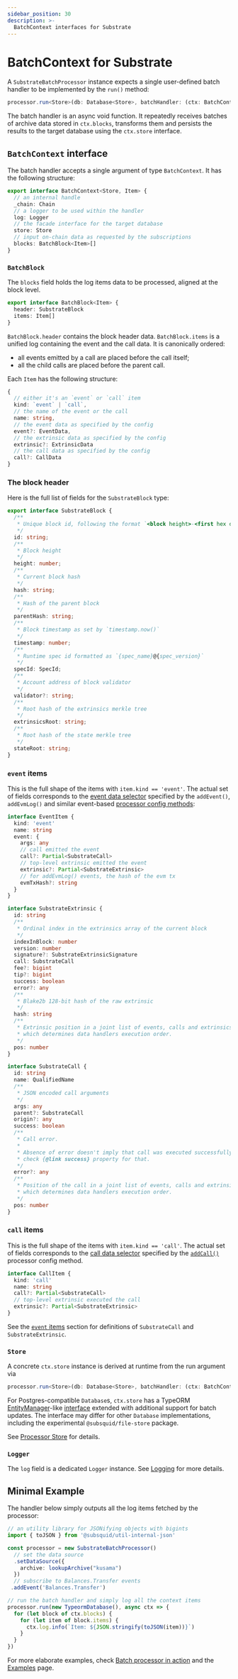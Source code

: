 ```yaml
---
sidebar_position: 30
description: >-
  BatchContext interfaces for Substrate
---
```


# BatchContext for Substrate

A `SubstrateBatchProcessor` instance expects a single user-defined batch handler to be implemented by the `run()` method: 
```ts
processor.run<Store>(db: Database<Store>, batchHandler: (ctx: BatchContext<Store>) => Promise<void>)
```

The batch handler is an async void function. It repeatedly receives batches of archive data stored in `ctx.blocks`, transforms them and persists the results to the target database using the `ctx.store` interface.

## `BatchContext` interface

The batch handler accepts a single argument of type `BatchContext`. It has the following structure:

```ts
export interface BatchContext<Store, Item> {
  // an internal handle
  _chain: Chain
  // a logger to be used within the handler
  log: Logger
  // the facade interface for the target database
  store: Store
  // input on-chain data as requested by the subscriptions
  blocks: BatchBlock<Item>[]
}
```

### `BatchBlock`

The `blocks` field holds the log items data to be processed, aligned at the block level.
```ts
export interface BatchBlock<Item> {
  header: SubstrateBlock
  items: Item[]
}
```

`BatchBlock.header` contains the block header data. `BatchBlock.items` is a unified log containing the event and the call data. It is canonically ordered:
 - all events emitted by a call are placed before the call itself;
 - all the child calls are placed before the parent call.

Each `Item` has the following structure:
```ts
{ 
  // either it's an `event` or `call` item
  kind: `event` | `call`,
  // the name of the event or the call 
  name: string, 
  // the event data as specified by the config
  event?: EventData,
  // the extrinsic data as specified by the config
  extrinsic?: ExtrinsicData
  // the call data as specified by the config
  call?: CallData
}
```

### The block header

Here is the full list of fields for the `SubstrateBlock` type:

```ts
export interface SubstrateBlock {
  /**
   * Unique block id, following the format `<block height>-<first hex digits of the hash>`
   */
  id: string;
  /**
   * Block height
   */
  height: number;
  /**
   * Current block hash
   */
  hash: string;
  /**
   * Hash of the parent block
   */
  parentHash: string;
  /**
   * Block timestamp as set by `timestamp.now()`
   */
  timestamp: number;
  /**
   * Runtime spec id formatted as `{spec_name}@{spec_version}`
   */
  specId: SpecId;
  /**
   * Account address of block validator
   */
  validator?: string;
  /**
   * Root hash of the extrinsics merkle tree
   */
  extrinsicsRoot: string;
  /**
   * Root hash of the state merkle tree
   */
  stateRoot: string;
}
```

### `event` items

This is the full shape of the items with `item.kind == 'event'`. The actual set of fields corresponds to the [event data selector](/firesquid/substrate-indexing/configuration#event-data-selector) specified by the `addEvent()`, `addEvmLog()` and similar event-based [processor config methods](/firesquid/substrate-indexing/configuration):

```ts
interface EventItem {
  kind: 'event'
  name: string
  event: {
    args: any
    // call emitted the event
    call?: Partial<SubstrateCall>
    // top-level extrinsic emitted the event
    extrinsic?: Partial<SubstrateExtrinsic>
    // for addEvmLog() events, the hash of the evm tx
    evmTxHash?: string 
  }
}

interface SubstrateExtrinsic {
  id: string
  /**
   * Ordinal index in the extrinsics array of the current block
   */
  indexInBlock: number
  version: number
  signature?: SubstrateExtrinsicSignature
  call: SubstrateCall
  fee?: bigint
  tip?: bigint
  success: boolean
  error?: any
  /**
   * Blake2b 128-bit hash of the raw extrinsic
   */
  hash: string
  /**
   * Extrinsic position in a joint list of events, calls and extrinsics,
   * which determines data handlers execution order.
   */
  pos: number
}

interface SubstrateCall {
  id: string
  name: QualifiedName
  /**
   * JSON encoded call arguments
   */
  args: any
  parent?: SubstrateCall
  origin?: any
  success: boolean
  /**
   * Call error.
   *
   * Absence of error doesn't imply that call was executed successfully,
   * check {@link success} property for that.
   */
  error?: any
  /**
   * Position of the call in a joint list of events, calls and extrinsics,
   * which determines data handlers execution order.
   */
  pos: number
}
```

### `call` items

This is the full shape of the items with `item.kind == 'call'`. The actual set of fields corresponds to the [call data selector](/firesquid/substrate-indexing/configuration#call-data-selector) specified by the [`addCall()`](/firesquid/substrate-indexing/configuration) processor config method.

```ts
interface CallItem {
  kind: 'call'
  name: string
  call?: Partial<SubstrateCall>
  // top-level extrinsic executed the call
  extrinsic?: Partial<SubstrateExtrinsic>
}
```
See the [`event` items](/firesquid/substrate-indexing/context-interfaces/#event-items) section for definitions of `SubstrateCall` and `SubstrateExtrinsic`.

### `Store`

A concrete `ctx.store` instance is derived at runtime from the run argument via 

```ts
processor.run<Store>(db: Database<Store>, batchHandler: (ctx: BatchContext<Store>) => Promise<void>)
``` 
For Postgres-compatible `Database`s, `ctx.store` has a TypeORM [EntityManager](https://typeorm.io/entity-manager-api)-like [interface](/firesquid/basics/store/typeorm-store) extended with additional support for batch updates. The interface may differ for other `Database` implementations, including the experimental `@subsquid/file-store` package.

See [Processor Store](/firesquid/basics/store) for details.

### `Logger`

The `log` field is a dedicated `Logger` instance. See [Logging](/firesquid/basics/logging) for more details.

## Minimal Example

The handler below simply outputs all the log items fetched by the processor:

```ts
// an utility library for JSONifying objects with bigints
import { toJSON } from '@subsquid/util-internal-json'

const processor = new SubstrateBatchProcessor()
  // set the data source
  .setDataSource({
    archive: lookupArchive("kusama")
  })
  // subscribe to Balances.Transfer events
 .addEvent('Balances.Transfer')

// run the batch handler and simply log all the context items
processor.run(new TypeormDatabase(), async ctx => {
  for (let block of ctx.blocks) {
    for (let item of block.items) {
      ctx.log.info(`Item: ${JSON.stringify(toJSON(item))}`)
    }
  }
})
```

For more elaborate examples, check [Batch processor in action](/firesquid/substrate-indexing/batch-processor-in-action) and the [Examples](/firesquid/examples) page.
